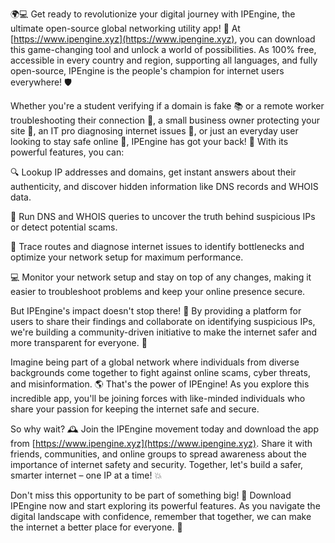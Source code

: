 🌍💻 Get ready to revolutionize your digital journey with IPEngine, the ultimate open-source global networking utility app! 🚀 At [https://www.ipengine.xyz](https://www.ipengine.xyz), you can download this game-changing tool and unlock a world of possibilities. As 100% free, accessible in every country and region, supporting all languages, and fully open-source, IPEngine is the people's champion for internet users everywhere! 🛡️

Whether you're a student verifying if a domain is fake 📚 or a remote worker troubleshooting their connection 🏢, a small business owner protecting your site 🏫, an IT pro diagnosing internet issues 🔧, or just an everyday user looking to stay safe online 👀, IPEngine has got your back! 💪 With its powerful features, you can:

🔍 Lookup IP addresses and domains, get instant answers about their authenticity, and discover hidden information like DNS records and WHOIS data.

📍 Run DNS and WHOIS queries to uncover the truth behind suspicious IPs or detect potential scams.

🚗 Trace routes and diagnose internet issues to identify bottlenecks and optimize your network setup for maximum performance.

💻 Monitor your network setup and stay on top of any changes, making it easier to troubleshoot problems and keep your online presence secure.

But IPEngine's impact doesn't stop there! 🌊 By providing a platform for users to share their findings and collaborate on identifying suspicious IPs, we're building a community-driven initiative to make the internet safer and more transparent for everyone. 💪

Imagine being part of a global network where individuals from diverse backgrounds come together to fight against online scams, cyber threats, and misinformation. 🌎 That's the power of IPEngine! As you explore this incredible app, you'll be joining forces with like-minded individuals who share your passion for keeping the internet safe and secure.

So why wait? 🕰️ Join the IPEngine movement today and download the app from [https://www.ipengine.xyz](https://www.ipengine.xyz). Share it with friends, communities, and online groups to spread awareness about the importance of internet safety and security. Together, let's build a safer, smarter internet – one IP at a time! 💥

Don't miss this opportunity to be part of something big! 🌟 Download IPEngine now and start exploring its powerful features. As you navigate the digital landscape with confidence, remember that together, we can make the internet a better place for everyone. 🤝